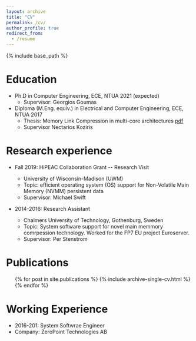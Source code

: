 ```yaml
---
layout: archive
title: "CV"
permalink: /cv/
author_profile: true
redirect_from:
  - /resume
---
```


{% include base_path %}

Education
======
* Ph.D in Computer Engineering, ECE, NTUA 2021 (expected)
  * Supervisor: Georgios Goumas
* Diploma (M.Eng. equiv.) in Electrical and Computer Engineering, ECE, NTUA 2017
  * Thesis: Memory Link Compression in multi-core architectures [pdf](http://artemis.cslab.ece.ntua.gr:8080/jspui/bitstream/123456789/16957/1/DT2014-0197.pdf)
  * Supervisor Nectarios Koziris


Research experience
======
* Fall 2019: HiPEAC Collaboration Grant -- Research Visit 
  * University of Wisconsin-Madison (UWM)
  * Topic: efficient operating system (OS) support for Non-Volatile Main Memory (NVMM) persistent data
  * Supervisor: Michael Swift

* 2014-2016: Research Assistant
  * Chalmers University of Technology, Gothenburg, Sweden
  * Topic: System software support for novel main memmory comrpession technology. Worked for the FP7 EU project Euroserver. 
  * Supervisor: Per Stenstrom
  

Publications
======
  <ul>{% for post in site.publications %}
    {% include archive-single-cv.html %}
  {% endfor %}</ul>
  
 Working Experience
 ======
 * 2016-201: System Softwrae Engineer
  * Company: ZeroPoint Technologies AB 
 
